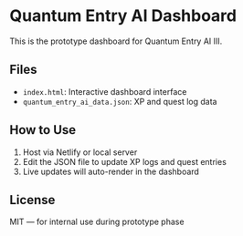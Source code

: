# Quantum Entry AI Dashboard

This is the prototype dashboard for Quantum Entry AI III.

## Files
- `index.html`: Interactive dashboard interface
- `quantum_entry_ai_data.json`: XP and quest log data

## How to Use
1. Host via Netlify or local server
2. Edit the JSON file to update XP logs and quest entries
3. Live updates will auto-render in the dashboard

## License
MIT — for internal use during prototype phase
